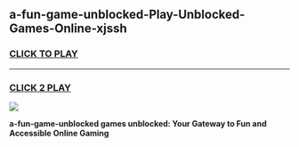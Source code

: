 
## a-fun-game-unblocked-Play-Unblocked-Games-Online-xjssh
<h3>
<a href="https://premium76.site?title=a-fun-game-unblocked&ref=24A">CLICK TO PLAY</a></h3>
<hr>

<h3>
<a href="https://premium76.site?title=a-fun-game-unblocked&ref=24A">CLICK 2 PLAY</a>
  
</h3>

<a href="https://premium76.site?title=a-fun-game-unblocked&ref=24A"><img src="https://clearcache.store/games.png"></a>


**a-fun-game-unblocked games unblocked: Your Gateway to Fun and Accessible Online Gaming**
